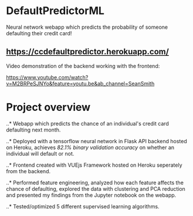 # DefaultPredictorML
Neural network webapp which predicts the probability of someone defaulting their credit card!

## https://ccdefaultpredictor.herokuapp.com/

Video demonstration of the backend working with the frontend:

https://www.youtube.com/watch?v=M2BRPeSJNYo&feature=youtu.be&ab_channel=SeanSmith


# Project overview

..* Webapp which predicts the chance of an individual's credit card defaulting next month.

..* Deployed with a tensorflow neural network in Flask API backend hosted on Heroku, achieves *82.1% binary validation accuracy* on whether an individual will default or not.

..* Frontend created with VUEjs Framework hosted on Heroku seperately from the backend.

..* Performed feature engineering, analyzed how each feature affects the chance of defaulting, explored the data with clustering and PCA reduction and presented my findings from the Jupyter notebook on the webapp.

..* Tested/optimized 5 different supervised learning algorithms.

